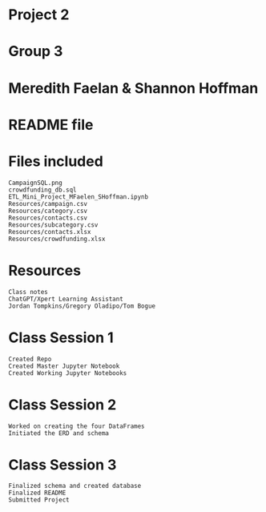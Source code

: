 # Project 2
# Group 3
# Meredith Faelan & Shannon Hoffman
# README file

# Files included
    CampaignSQL.png
    crowdfunding_db.sql
    ETL_Mini_Project_MFaelen_SHoffman.ipynb
    Resources/campaign.csv
    Resources/category.csv
    Resources/contacts.csv
    Resources/subcategory.csv
    Resources/contacts.xlsx
    Resources/crowdfunding.xlsx

# Resources
    Class notes
    ChatGPT/Xpert Learning Assistant
    Jordan Tompkins/Gregory Oladipo/Tom Bogue


# Class Session 1
    Created Repo
    Created Master Jupyter Notebook
    Created Working Jupyter Notebooks

# Class Session 2
    Worked on creating the four DataFrames
    Initiated the ERD and schema

# Class Session 3
    Finalized schema and created database
    Finalized README
    Submitted Project
